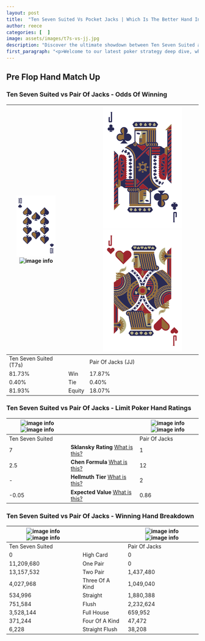```yaml
---
layout: post
title:  "Ten Seven Suited Vs Pocket Jacks | Which Is The Better Hand In Poker? A Complete Guide"
author: reece
categories: [  ]
image: assets/images/t7s-vs-jj.jpg
description: "Discover the ultimate showdown between Ten Seven Suited and Pair Of Jacks in poker! Uncover the odds, strategies, and scenarios where one hand triumphs over the other. Get ready to up your poker game with this thrilling analysis."
first_paragraph: "<p>Welcome to our latest poker strategy deep dive, where we're pitting two distinct hands against each other in a high-stakes showdown: Ten Seven Suited vs Pair Of Jacks.</p><p>In the dynamic world of poker, every decision counts, and knowing which hand holds the upper hand is key to your success at the table.</p><p>In this article, we'll dissect these two hands, explore the scenarios where one dominates the other, and equip you with the knowledge to make strategic choices that can tip the odds in your favor.</p><p>Get ready to unravel the intriguing dynamics of these poker hands and elevate your game to new heights.</p>"
---
```




[comment]: # (sp0)

## Pre Flop Hand Match Up

<div class="table hand-ratings" markdown="1"> 



### Ten Seven Suited vs Pair Of Jacks - Odds Of Winning


    
| ![image info](assets/images/hand1/T.png) ![image info](assets/images/hand1/7s.png) |  | ![image info](assets/images/hand2/J.png) ![image info](assets/images/hand2/Jo.png) |
| -------- | -------- | -------- |
| Ten Seven Suited (T7s) |  | Pair Of Jacks (JJ) |
| 81.73% | Win | 17.87% |
| 0.40% | Tie | 0.40% |
| 81.93% | Equity | 18.07% |




[comment]: # (sp1)



### Ten Seven Suited vs Pair Of Jacks - Limit Poker Hand Ratings


    
| ![image info](https://www.riverpairs.com/assets/images/hand1/T.png) ![image info](https://www.riverpairs.com/assets/images/hand1/7s.png) |  | ![image info](https://www.riverpairs.com/assets/images/hand2/J.png) ![image info](https://www.riverpairs.com/assets/images/hand2/Jo.png) |
| -------- | -------- | -------- |
| Ten Seven Suited |  | Pair Of Jacks |
| 7 | **Sklansky Rating** [What is this?](/sklansky-rating-explained) | 1 |
| 2.5 | **Chen Formula** [What is this?](/chen-formula-explained) | 12 |
| - | **Hellmuth Tier** [What is this?](/Hellmuth-tier-explained) | 2 |
| -0.05 | **Expected Value** [What is this?](/expected-value-explained) | 0.86 |




[comment]: # (sp2)



### Ten Seven Suited vs Pair Of Jacks - Winning Hand Breakdown


    
| ![image info](https://www.riverpairs.com/assets/images/hand1/T.png) ![image info](https://www.riverpairs.com/assets/images/hand1/7s.png) |  | ![image info](https://www.riverpairs.com/assets/images/hand2/J.png) ![image info](https://www.riverpairs.com/assets/images/hand2/Jo.png) |
| -------- | -------- | -------- |
| Ten Seven Suited |  | Pair Of Jacks |
| 0 | High Card | 0 |
| 11,209,680 | One Pair | 0 |
| 13,157,532 | Two Pair | 1,437,480 |
| 4,027,968 | Three Of A Kind | 1,049,040 |
| 534,996 | Straight | 1,880,388 |
| 751,584 | Flush | 2,232,624 |
| 3,528,144 | Full House | 659,952 |
| 371,244 | Four Of A Kind | 47,472 |
| 6,228 | Straight Flush | 38,208 |




[comment]: # (sp3)



</div>

[comment]: # (sp4)



[comment]: # (sp5)

